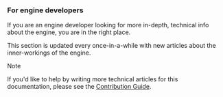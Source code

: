 ### For engine developers

If you are an engine developer looking for more in-depth, technical info about the engine, you are in the right place.

This section is updated every once-in-a-while with new articles about the inner-workings of the engine.

> [!NOTE]
> If you'd like to help by writing more technical articles for this documentation, please see the [Contribution Guide](https://github.com/japsuu/KorpiEngine/blob/main/CONTRIBUTING.md).